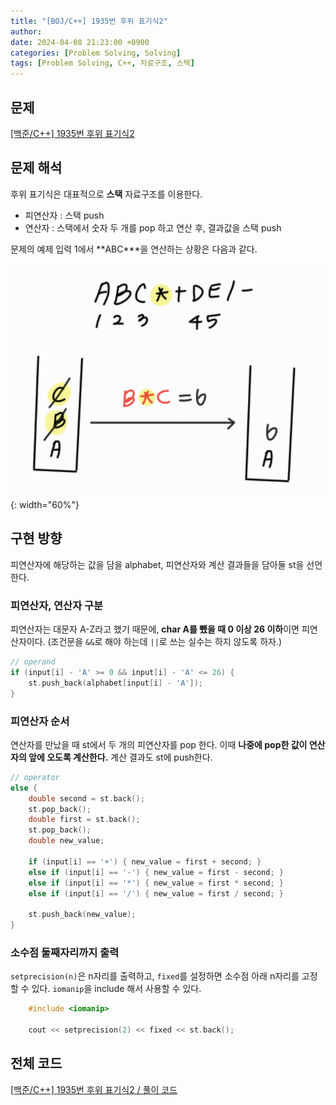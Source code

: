 ```yaml
---
title: "[BOJ/C++] 1935번 후위 표기식2"
author: 
date: 2024-04-08 21:23:00 +0900
categories: [Problem Solving, Solving]
tags: [Problem Solving, C++, 자료구조, 스택]
---
```


## **문제**

[[백준/C++] 1935번 후위 표기식2](https://www.acmicpc.net/problem/1935)

## **문제 해석**

후위 표기식은 대표적으로 **스택** 자료구조를 이용한다. 

- 피연산자 : 스택 push
- 연산자 : 스택에서 숫자 두 개를 pop 하고 연산 후, 결과값을 스택 push

문제의 예제 입력 1에서 **ABC\***을 연산하는 상황은 다음과 같다.

![문제 해석](/assets/img/240408-1.png){: width="60%"}

## **구현 방향**

피연산자에 해당하는 값을 담을 alphabet, 피연산자와 계산 결과들을 담아둘 st을 선언한다.

### **피연산자, 연산자 구분**

피연산자는 대문자 A-Z라고 했기 때문에, **char A를 뺐을 때 0 이상 26 이하**이면 피연산자이다. (조건문을 `&&`로 해야 하는데 `||`로 쓰는 실수는 하지 않도록 하자.)
```cpp
// operand
if (input[i] - 'A' >= 0 && input[i] - 'A' <= 26) {
    st.push_back(alphabet[input[i] - 'A']);
}
```

### **피연산자 순서**

연산자를 만났을 때 st에서 두 개의 피연산자를 pop 한다. 이때 **나중에 pop한 값이 연산자의 앞에 오도록 계산한다.** 계산 결과도 st에 push한다.

```cpp
// operator
else {
    double second = st.back();
    st.pop_back();
    double first = st.back();
    st.pop_back();
    double new_value;

    if (input[i] == '+') { new_value = first + second; }
    else if (input[i] == '-') { new_value = first - second; }
    else if (input[i] == '*') { new_value = first * second; }
    else if (input[i] == '/') { new_value = first / second; }

    st.push_back(new_value);
}
```

### **소수점 둘째자리까지 출력**

`setprecision(n)`은 n자리를 출력하고, `fixed`를 설정하면 소수점 아래 n자리를 고정할 수 있다. `iomanip`을 include 해서 사용할 수 있다.

```cpp
    #include <iomanip>

    cout << setprecision(2) << fixed << st.back();
```

## **전체 코드**

[[백준/C++] 1935번 후위 표기식2 / 풀이 코드](https://github.com/RumosZin/algorithm-study/blob/main/BOJ/S3_1935.cpp)

<script src="https://utteranc.es/client.js"
        repo="RumosZin/rumoszin.github.io"
        issue-term="pathname"
        theme="github-light"
        crossorigin="anonymous"
        async>
</script>